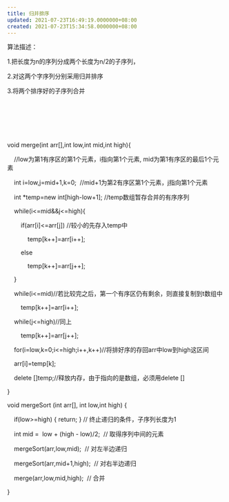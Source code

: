 ```yaml
---
title: 归并排序
updated: 2021-07-23T16:49:19.0000000+08:00
created: 2021-07-23T15:34:58.0000000+08:00
---
```


算法描述：

1.把长度为n的序列分成两个长度为n/2的子序列，

2.对这两个字序列分别采用归并排序

3.将两个排序好的子序列合并

 

 

 

void merge(int arr\[\],int low,int mid,int high){

    //low为第1有序区的第1个元素，i指向第1个元素, mid为第1有序区的最后1个元素

    int i=low,j=mid+1,k=0;  //mid+1为第2有序区第1个元素，j指向第1个元素

    int \*temp=new int\[high-low+1\]; //temp数组暂存合并的有序序列

    while(i\<=mid&&j\<=high){

        if(arr\[i\]\<=arr\[j\]) //较小的先存入temp中

            temp\[k++\]=arr\[i++\];

        else

            temp\[k++\]=arr\[j++\];

    }

    while(i\<=mid)//若比较完之后，第一个有序区仍有剩余，则直接复制到t数组中

        temp\[k++\]=arr\[i++\];

    while(j\<=high)//同上

        temp\[k++\]=arr\[j++\];

    for(i=low,k=0;i\<=high;i++,k++)//将排好序的存回arr中low到high这区间

    arr\[i\]=temp\[k\];

    delete \[\]temp;//释放内存，由于指向的是数组，必须用delete \[\]

}

void mergeSort (int arr\[\], int low,int high) {

    if(low>=high) { return; } // 终止递归的条件，子序列长度为1

    int mid =  low + (high - low)/2;  // 取得序列中间的元素

    mergeSort(arr,low,mid);  // 对左半边递归

    mergeSort(arr,mid+1,high);  // 对右半边递归

    merge(arr,low,mid,high);  // 合并

}

 
